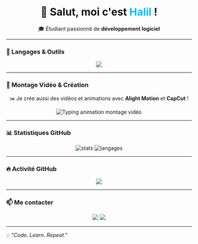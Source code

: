 <h1 align="center">👋 Salut, moi c'est <span style="color:#00bfff;">Halil</span> !</h1>

<p align="center">
🎓 Étudiant passionné de <strong>développement logiciel</strong><br>
</p>

---

### 🧰 Langages & Outils

<p align="center">
  <img src="https://skillicons.dev/icons?i=cs,python,php,java,mysql,sqlite,html,css,js,git,vscode,visualstudio,godot,linux" />
</p>

---

### 🎥 Montage Vidéo & Création

<p align="center">
  ✂️ Je crée aussi des vidéos et animations avec <strong>Alight Motion</strong> et <strong>CapCut</strong> !  
</p>

<p align="center">
  <img src="https://readme-typing-svg.demolab.com?font=Fira+Code&weight=600&size=20&pause=1000&center=true&vCenter=true&width=600&lines=🎬+Création+de+vidéos+dynamiques;✨+Effets+visuels+et+motion+design;🎨+Édition+créative+sur+Alight+Motion+et+CapCut" alt="Typing animation montage vidéo" />
</p>

---

### 📊 Statistiques GitHub

<p align="center">
  <img src="https://github-readme-stats.vercel.app/api?username=Miterra&show_icons=true&theme=tokyonight&hide_border=true" alt="stats" />
  <img src="https://github-readme-stats.vercel.app/api/top-langs/?username=Miterra&layout=compact&theme=tokyonight&hide_border=true" alt="langages" />
</p>

---

### 🔥 Activité GitHub

<p align="center">
  <img src="https://github-readme-streak-stats.herokuapp.com?user=Miterra&theme=tokyonight&hide_border=true" />
</p>

---

### 📫 Me contacter

<p align="center">
  <a href="mailto:halil.ostwald4@gmail.com"><img src="https://img.shields.io/badge/Email-%23EA4335.svg?&style=for-the-badge&logo=gmail&logoColor=white"/></a>
  <a href="https://github.com/Miterra"><img src="https://img.shields.io/badge/GitHub-%23121011.svg?&style=for-the-badge&logo=github&logoColor=white"/></a>
</p>

---

💡 *"Code. Learn. Repeat."*
